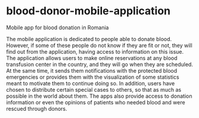 # blood-donor-mobile-application
Mobile app for blood donation in Romania

The mobile application is dedicated to people able to donate blood. However, if some of these people do not know if they are fit or not, they will find out from the application, having access to information on this issue. The application allows users to make online reservations at any blood transfusion center in the country, and they will go when they are scheduled. At the same time, it sends them notifications with the protected blood emergencies or provides them with the visualization of some statistics meant to motivate them to continue doing so. In addition, users have chosen to distribute certain special cases to others, so that as much as possible in the world about them. The apps also provide access to donation information or even the opinions of patients who needed blood and were rescued through donors. 
